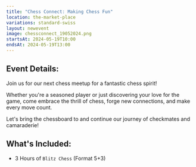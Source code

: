 ```yaml
---
title: "Chess Connect: Making Chess Fun"
location: the-market-place
variations: standard-swiss
layout: newevent
image: chessconnect_19052024.png
startsAt: 2024-05-19T10:00
endsAt: 2024-05-19T13:00
---
```

## Event Details:

Join us for our next chess meetup for a fantastic chess
spirit!

Whether you're a seasoned player or just discovering your love
for the game, come embrace the thrill of chess, forge new connections, and
make every move count. 

Let's bring the chessboard to and continue our
journey of checkmates and camaraderie!

## What's Included:
- 3 Hours of `Blitz Chess` (Format 5+3)